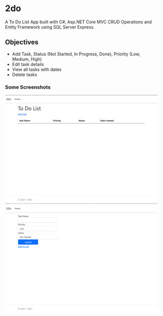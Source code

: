 # 2do
A To Do List App built with C#, Asp.NET Core MVC CRUD Operations and Entity Framework using SQL Server Express.

## Objectives
* Add Task, Status (Not Started, In Progress, Done), Priority (Low, Medium, High)
* Edit task details
* View all tasks with dates
* Delete tasks

### Some Screenshots
![Screenshot](s1.png)
![Screenshot](s2.png)
